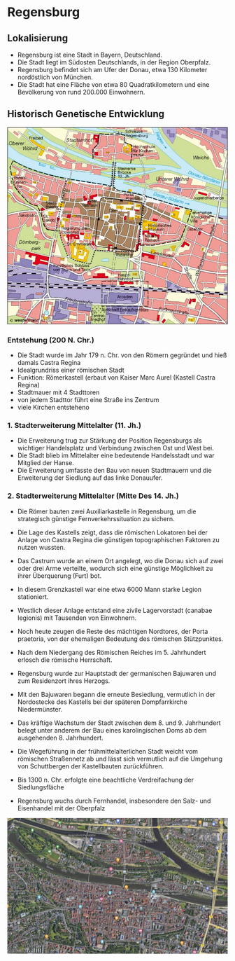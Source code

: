 # Regensburg

## Lokalisierung

- Regensburg ist eine Stadt in Bayern, Deutschland.
- Die Stadt liegt im Südosten Deutschlands, in der Region Oberpfalz.
- Regensburg befindet sich am Ufer der Donau, etwa 130 Kilometer nordöstlich von München.
- Die Stadt hat eine Fläche von etwa 80 Quadratkilometern und eine Bevölkerung von rund 200.000 Einwohnern.

## Historisch Genetische Entwicklung

![Untitled](Regensburg/Untitled.png)

### Entstehung (200 N. Chr.)

- Die Stadt wurde im Jahr 179 n. Chr. von den Römern gegründet und hieß damals Castra Regina
- Idealgrundriss einer römischen Stadt
- Funktion: Römerkastell (erbaut von Kaiser Marc Aurel (Kastell Castra Regina)
- Stadtmauer mit 4 Stadttoren
- von jedem Stadttor führt eine Straße ins Zentrum
- viele Kirchen entsteheno

### 1. Stadterweiterung Mittelalter (11. Jh.)

- Die Erweiterung trug zur Stärkung der Position Regensburgs als wichtiger Handelsplatz und Verbindung zwischen Ost und West bei.
- Die Stadt blieb im Mittelalter eine bedeutende Handelsstadt und war Mitglied der Hanse.
- Die Erweiterung umfasste den Bau von neuen Stadtmauern und die Erweiterung der Siedlung auf das linke Donauufer.

### 2. Stadterweiterung Mittelalter (Mitte Des 14. Jh.)

- Die Römer bauten zwei Auxiliarkastelle in Regensburg, um die strategisch günstige Fernverkehrssituation zu sichern.
- Die Lage des Kastells zeigt, dass die römischen Lokatoren bei der Anlage von Castra Regina die günstigen topographischen Faktoren zu nutzen wussten.
- Das Castrum wurde an einem Ort angelegt, wo die Donau sich auf zwei oder drei Arme verteilte, wodurch sich eine günstige Möglichkeit zu ihrer Überquerung (Furt) bot.
- In diesem Grenzkastell war eine etwa 6000 Mann starke Legion stationiert.
- Westlich dieser Anlage entstand eine zivile Lagervorstadt (canabae legionis) mit Tausenden von Einwohnern.
- Noch heute zeugen die Reste des mächtigen Nordtores, der Porta praetoria, von der ehemaligen Bedeutung des römischen Stützpunktes.

- Nach dem Niedergang des Römischen Reiches im 5. Jahrhundert erlosch die römische Herrschaft.
- Regensburg wurde zur Hauptstadt der germanischen Bajuwaren und zum Residenzort ihres Herzogs.
- Mit den Bajuwaren begann die erneute Besiedlung, vermutlich in der Nordostecke des Kastells bei der späteren Dompfarrkirche Niedermünster.
- Das kräftige Wachstum der Stadt zwischen dem 8. und 9. Jahrhundert belegt unter anderem der Bau eines karolingischen Doms ab dem ausgehenden 8. Jahrhundert.
- Die Wegeführung in der frühmittelalterlichen Stadt weicht vom römischen Straßennetz ab und lässt sich vermutlich auf die Umgehung von Schuttbergen der Kastellbauten zurückführen.

- Bis 1300 n. Chr. erfolgte eine beachtliche Verdreifachung der Siedlungsfläche
- Regensburg wuchs durch Fernhandel, insbesondere den Salz- und Eisenhandel mit der Oberpfalz

![Untitled](Regensburg/Untitled%201.png)